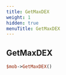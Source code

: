 ```yaml
---
title: GetMaxDEX
weight: 1
hidden: true
menuTitle: GetMaxDEX
---
```

## GetMaxDEX
```perl
$mob->GetMaxDEX()
```